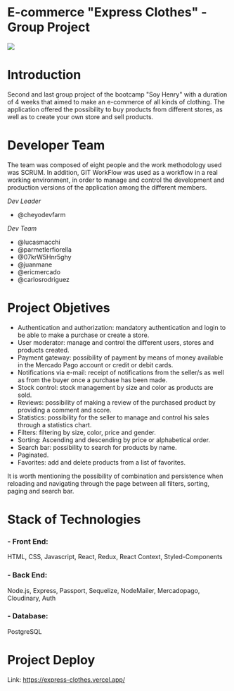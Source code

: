 # E-commerce "Express Clothes" - Group Project

<p align='left'>
    <img src='https://static.wixstatic.com/media/85087f_0d84cbeaeb824fca8f7ff18d7c9eaafd~mv2.png/v1/fill/w_160,h_30,al_c,q_85,usm_0.66_1.00_0.01/Logo_completo_Color_1PNG.webp' </img>
</p>

# Introduction
Second and last group project of the bootcamp "Soy Henry" with a duration of 4 weeks that aimed to make an e-commerce of all kinds of clothing. The application offered the possibility to buy products from different stores, as well as to create your own store and sell products.

# Developer Team
The team was composed of eight people and the work methodology used was SCRUM. In addition, GIT WorkFlow was used as a workflow in a real working environment, in order to manage and control the development and production versions of the application among the different members.

*Dev Leader*
- @cheyodevfarm 

*Dev Team*
- @lucasmacchi
- @parmetlerfiorella
- @07krW5Hnr5ghy
- @juanmane
- @ericmercado
- @carlosrodriguez




# Project Objetives

- Authentication and authorization: mandatory authentication and login to be able to make a purchase or create a store.
- User moderator: manage and control the different users, stores and products created.
- Payment gateway: possibility of payment by means of money available in the Mercado Pago account or credit or debit cards.
- Notifications via e-mail: receipt of notifications from the seller/s as well as from the buyer once a purchase has been made.
- Stock control: stock management by size and color as products are sold.
- Reviews: possibility of making a review of the purchased product by providing a comment and score.
- Statistics: possibility for the seller to manage and control his sales through a statistics chart.
- Filters: filtering by size, color, price and gender.
- Sorting: Ascending and descending by price or alphabetical order.
- Search bar: possibility to search for products by name.
- Paginated.
- Favorites: add and delete products from a list of favorites.

It is worth mentioning the possibility of combination and persistence when reloading and navigating through the page between all filters, sorting, paging and search bar.

# Stack of Technologies

### - Front End:
HTML, CSS, Javascript, React, Redux, React Context, Styled-Components

### - Back End:
Node.js, Express, Passport, Sequelize, NodeMailer, Mercadopago, Cloudinary, Auth

### - Database:
PostgreSQL

# Project Deploy

Link: https://express-clothes.vercel.app/

